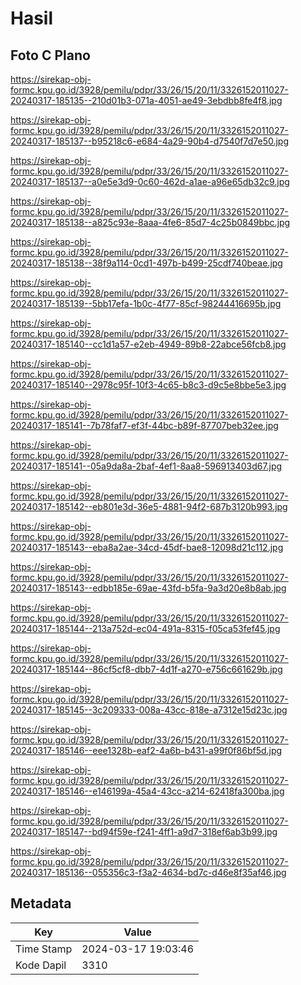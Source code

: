 # Hasil

## Foto C Plano

https://sirekap-obj-formc.kpu.go.id/3928/pemilu/pdpr/33/26/15/20/11/3326152011027-20240317-185135--210d01b3-071a-4051-ae49-3ebdbb8fe4f8.jpg

https://sirekap-obj-formc.kpu.go.id/3928/pemilu/pdpr/33/26/15/20/11/3326152011027-20240317-185137--b95218c6-e684-4a29-90b4-d7540f7d7e50.jpg

https://sirekap-obj-formc.kpu.go.id/3928/pemilu/pdpr/33/26/15/20/11/3326152011027-20240317-185137--a0e5e3d9-0c60-462d-a1ae-a96e65db32c9.jpg

https://sirekap-obj-formc.kpu.go.id/3928/pemilu/pdpr/33/26/15/20/11/3326152011027-20240317-185138--a825c93e-8aaa-4fe6-85d7-4c25b0849bbc.jpg

https://sirekap-obj-formc.kpu.go.id/3928/pemilu/pdpr/33/26/15/20/11/3326152011027-20240317-185138--38f9a114-0cd1-497b-b499-25cdf740beae.jpg

https://sirekap-obj-formc.kpu.go.id/3928/pemilu/pdpr/33/26/15/20/11/3326152011027-20240317-185139--5bb17efa-1b0c-4f77-85cf-98244416695b.jpg

https://sirekap-obj-formc.kpu.go.id/3928/pemilu/pdpr/33/26/15/20/11/3326152011027-20240317-185140--cc1d1a57-e2eb-4949-89b8-22abce56fcb8.jpg

https://sirekap-obj-formc.kpu.go.id/3928/pemilu/pdpr/33/26/15/20/11/3326152011027-20240317-185140--2978c95f-10f3-4c65-b8c3-d9c5e8bbe5e3.jpg

https://sirekap-obj-formc.kpu.go.id/3928/pemilu/pdpr/33/26/15/20/11/3326152011027-20240317-185141--7b78faf7-ef3f-44bc-b89f-87707beb32ee.jpg

https://sirekap-obj-formc.kpu.go.id/3928/pemilu/pdpr/33/26/15/20/11/3326152011027-20240317-185141--05a9da8a-2baf-4ef1-8aa8-596913403d67.jpg

https://sirekap-obj-formc.kpu.go.id/3928/pemilu/pdpr/33/26/15/20/11/3326152011027-20240317-185142--eb801e3d-36e5-4881-94f2-687b3120b993.jpg

https://sirekap-obj-formc.kpu.go.id/3928/pemilu/pdpr/33/26/15/20/11/3326152011027-20240317-185143--eba8a2ae-34cd-45df-bae8-12098d21c112.jpg

https://sirekap-obj-formc.kpu.go.id/3928/pemilu/pdpr/33/26/15/20/11/3326152011027-20240317-185143--edbb185e-69ae-43fd-b5fa-9a3d20e8b8ab.jpg

https://sirekap-obj-formc.kpu.go.id/3928/pemilu/pdpr/33/26/15/20/11/3326152011027-20240317-185144--213a752d-ec04-491a-8315-f05ca53fef45.jpg

https://sirekap-obj-formc.kpu.go.id/3928/pemilu/pdpr/33/26/15/20/11/3326152011027-20240317-185144--86cf5cf8-dbb7-4d1f-a270-e756c661629b.jpg

https://sirekap-obj-formc.kpu.go.id/3928/pemilu/pdpr/33/26/15/20/11/3326152011027-20240317-185145--3c209333-008a-43cc-818e-a7312e15d23c.jpg

https://sirekap-obj-formc.kpu.go.id/3928/pemilu/pdpr/33/26/15/20/11/3326152011027-20240317-185146--eee1328b-eaf2-4a6b-b431-a99f0f86bf5d.jpg

https://sirekap-obj-formc.kpu.go.id/3928/pemilu/pdpr/33/26/15/20/11/3326152011027-20240317-185146--e146199a-45a4-43cc-a214-62418fa300ba.jpg

https://sirekap-obj-formc.kpu.go.id/3928/pemilu/pdpr/33/26/15/20/11/3326152011027-20240317-185147--bd94f59e-f241-4ff1-a9d7-318ef6ab3b99.jpg

https://sirekap-obj-formc.kpu.go.id/3928/pemilu/pdpr/33/26/15/20/11/3326152011027-20240317-185136--055356c3-f3a2-4634-bd7c-d46e8f35af46.jpg


## Metadata

| Key        | Value               |
| ---------- | ------------------- |
| Time Stamp | 2024-03-17 19:03:46 |
| Kode Dapil | 3310                |



